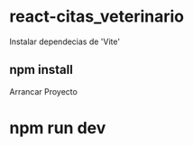 # react-citas_veterinario
<p>Instalar dependecias de 'Vite'</p>
<h2>npm install</h2>

<p>Arrancar Proyecto</p>
<h1>npm run dev</h1>
